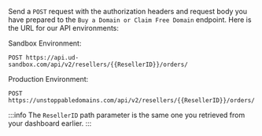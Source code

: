 Send a `POST` request with the authorization headers and request body you have prepared to the `Buy a Domain or Claim Free Domain` endpoint. Here is the URL for our API environments:

Sandbox Environment:

```
POST https://api.ud-sandbox.com/api/v2/resellers/{{ResellerID}}/orders/
```

Production Environment:

```
POST https://unstoppabledomains.com/api/v2/resellers/{{ResellerID}}/orders/
```

:::info
The `ResellerID` path parameter is the same one you retrieved from your dashboard earlier.
:::
